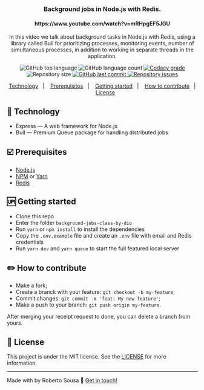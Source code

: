 
<h3 align="center">
	Background jobs in Node.js with Redis.
</h3>
<h4 align="center">
https://www.youtube.com/watch?v=mRHpgEF5JGU
</h4>
<p align="center">
In this video we talk about background tasks in Node.js with Redis, using a library called Bull for prioritizing processes, monitoring events, number of simultaneous processes, in addition to working in separate threads in the application.
</p>
<p align="center">
  <img alt="GitHub top language" src="https://img.shields.io/github/languages/top/robertosousa1/background-jobs-class-by-dio.svg">
  
  <img alt="GitHub language count" src="https://img.shields.io/github/languages/count/robertosousa1/background-jobs-class-by-dio.svg">
  
  <a href="https://www.codacy.com/app/robertosousa1/background-jobs-class-by-dio?utm_source=github.com&amp;utm_medium=referral&amp;utm_content=robertosousa1/background-jobs-class-by-dio&amp;utm_campaign=Badge_Grade">
    <img alt="Codacy grade" src="https://img.shields.io/codacy/grade/70c8e79c83b442278f6c276ebf117ae4.svg">
  </a>

  
  <img alt="Repository size" src="https://img.shields.io/github/repo-size/robertosousa1/background-jobs-class-by-dio.svg">
  <a href="https://github.com/robertosousa1/background-jobs-class-by-dio/commits/master">
    <img alt="GitHub last commit" src="https://img.shields.io/github/last-commit/robertosousa1/background-jobs-class-by-dio.svg">
  </a>
  
  <a href="https://github.com/robertosousa1/background-jobs-class-by-dio/issues">
    <img alt="Repository issues" src="https://img.shields.io/github/issues/robertosousa1/background-jobs-class-by-dio.svg">
  </a>
</p>

<p align="center">
<a href="#rocket-technology">Technology</a>&nbsp;&nbsp;&nbsp;|&nbsp;&nbsp;&nbsp;
  <a href="#ballot_box_with_check-prerequisites">Prerequisites</a>&nbsp;&nbsp;&nbsp;|&nbsp;&nbsp;&nbsp;
    <a href="#up-getting-started">Getting started</a>&nbsp;&nbsp;&nbsp;|&nbsp;&nbsp;&nbsp;
  <a href="#pencil2-how-to-contribute">How to contribute</a>&nbsp;&nbsp;&nbsp;|&nbsp;&nbsp;&nbsp;
  <a href="#memo-license">License</a>
</p>

## [](#technology):rocket: Technology
-  Express — A web framework for Node.js
-  Bull — Premium Queue package for handling distributed jobs

## [](#prerequisites):ballot_box_with_check: Prerequisites
-   [Node.js](https://nodejs.org/en/)
-   [NPM](https://www.npmjs.com/) or [Yarn](https://yarnpkg.com/pt-BR/docs/install)
- [Redis](https://redis.io/)

## [](#getting-started):up: Getting started

-   Clone this repo
-  Enter the folder `background-jobs-class-by-dio`
-  Run `yarn` or `npm install` to install the dependencies
-  Copy the `.env.example` file and create an `.env` file with email and Redis credentials
- Run `yarn dev` and `yarn queue` to start the full featured local server
## [](#how-to-contribute):pencil2: How to contribute

-   Make a fork;
-   Create a branck with your feature:  `git checkout -b my-feature`;
-   Commit changes:  `git commit -m 'feat: My new feature'`;
-   Make a push to your branch:  `git push origin my-feature`.

After merging your receipt request to done, you can delete a branch from yours.

## [](#license):memo: License
This project is under the MIT license. See the [LICENSE]([[https://github.com/robertosousa1/lambda-without-framework/blob/master/LICENSE](https://github.com/robertosousa1/lambda-without-framework/blob/master/LICENSE)]) for more information.

----------

Made with by Roberto Sousa  👋  [Get in touch!](https://www.linkedin.com/in/robertosousa01/)
